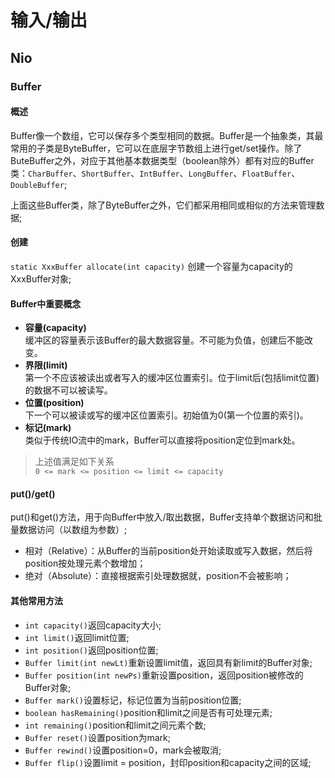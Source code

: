 # 输入/输出
## Nio
### Buffer
#### 概述

Buffer像一个数组，它可以保存多个类型相同的数据。Buffer是一个抽象类，其最常用的子类是ByteBuffer，它可以在底层字节数组上进行get/set操作。除了ButeBuffer之外，对应于其他基本数据类型（boolean除外）都有对应的Buffer类：```CharBuffer```、```ShortBuffer```、```IntBuffer```、```LongBuffer```、```FloatBuffer```、```DoubleBuffer```;

上面这些Buffer类，除了ByteBuffer之外，它们都采用相同或相似的方法来管理数据;

#### 创建

```static XxxBuffer allocate(int capacity)```
	创建一个容量为capacity的XxxBuffer对象;
	
#### Buffer中重要概念
- **容量(capacity)**
	<br/>缓冲区的容量表示该Buffer的最大数据容量。不可能为负值，创建后不能改变。
- **界限(limit)**
	<br/>第一个不应该被读出或者写入的缓冲区位置索引。位于limit后(包括limit位置)的数据不可以被读写。
- **位置(position)**
	<br/>下一个可以被读或写的缓冲区位置索引。初始值为0(第一个位置的索引)。
- **标记(mark)**
	<br/>类似于传统IO流中的mark，Buffer可以直接将position定位到mark处。
	
> 上述值满足如下关系<br/>
```0 <= mark <= position <= limit <= capacity```
	
#### put()/get()
put()和get()方法，用于向Buffer中放入/取出数据，Buffer支持单个数据访问和批量数据访问（以数组为参数）;

- 相对（Relative）：从Buffer的当前position处开始读取或写入数据，然后将position按处理元素个数增加；
- 绝对（Absolute）：直接根据索引处理数据就，position不会被影响；

#### 其他常用方法
- ```int capacity()```返回capacity大小;
- ```int limit()```返回limit位置;
- ```int position()```返回position位置;
- ```Buffer limit(int newLt)```重新设置limit值，返回具有新limit的Buffer对象;
- ```Buffer position(int newPs)```重新设置position，返回position被修改的Buffer对象;
- ```Buffer mark()```设置标记，标记位置为当前position位置;
- ```boolean hasRemaining()```position和limit之间是否有可处理元素;
- ```int remaining()```position和limit之间元素个数;
- ```Buffer reset()```设置position为mark;
- ```Buffer rewind()```设置position=0，mark会被取消;
- ```Buffer flip()```设置limit = position，封印position和capacity之间的区域;
	

